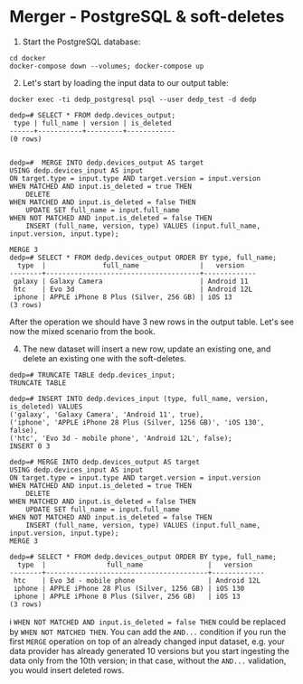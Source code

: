 # Merger - PostgreSQL & soft-deletes
1. Start the PostgreSQL database:
```
cd docker
docker-compose down --volumes; docker-compose up
```

2. Let's start by loading the input data to our output table:
```
docker exec -ti dedp_postgresql psql --user dedp_test -d dedp

dedp=# SELECT * FROM dedp.devices_output;
 type | full_name | version | is_deleted 
------+-----------+---------+------------
(0 rows)


dedp=#  MERGE INTO dedp.devices_output AS target
USING dedp.devices_input AS input
ON target.type = input.type AND target.version = input.version
WHEN MATCHED AND input.is_deleted = true THEN 
    DELETE
WHEN MATCHED AND input.is_deleted = false THEN 
    UPDATE SET full_name = input.full_name 
WHEN NOT MATCHED AND input.is_deleted = false THEN
    INSERT (full_name, version, type) VALUES (input.full_name, input.version, input.type);
    
MERGE 3
dedp=# SELECT * FROM dedp.devices_output ORDER BY type, full_name;
  type  |              full_name               |   version   
--------+--------------------------------------+-------------
 galaxy | Galaxy Camera                        | Android 11
 htc    | Evo 3d                               | Android 12L
 iphone | APPLE iPhone 8 Plus (Silver, 256 GB) | iOS 13
(3 rows)

```

After the operation we should have 3 new rows in the output table. Let's see now the mixed scenario from the book.

4. The new dataset will insert a new row, update an existing one, and delete an existing one with the soft-deletes.

```
dedp=# TRUNCATE TABLE dedp.devices_input;
TRUNCATE TABLE

dedp=# INSERT INTO dedp.devices_input (type, full_name, version, is_deleted) VALUES
('galaxy', 'Galaxy Camera', 'Android 11', true),
('iphone', 'APPLE iPhone 28 Plus (Silver, 1256 GB)', 'iOS 130', false),
('htc', 'Evo 3d - mobile phone', 'Android 12L', false);
INSERT 0 3

dedp=# MERGE INTO dedp.devices_output AS target
USING dedp.devices_input AS input
ON target.type = input.type AND target.version = input.version
WHEN MATCHED AND input.is_deleted = true THEN 
    DELETE
WHEN MATCHED AND input.is_deleted = false THEN 
    UPDATE SET full_name = input.full_name 
WHEN NOT MATCHED AND input.is_deleted = false THEN
    INSERT (full_name, version, type) VALUES (input.full_name, input.version, input.type);
MERGE 3

dedp=# SELECT * FROM dedp.devices_output ORDER BY type, full_name;
  type  |               full_name                |   version   
--------+----------------------------------------+-------------
 htc    | Evo 3d - mobile phone                  | Android 12L
 iphone | APPLE iPhone 28 Plus (Silver, 1256 GB) | iOS 130
 iphone | APPLE iPhone 8 Plus (Silver, 256 GB)   | iOS 13
(3 rows)
```

ℹ️ `WHEN NOT MATCHED AND input.is_deleted = false THEN` could be replaced by `WHEN NOT MATCHED THEN`. You can add the 
`AND...` condition if you run the first `MERGE` operation on top of an already changed input dataset, e.g. your 
data provider has already generated 10 versions but you start ingesting the data only from the 10th version; in that case,
without the `AND...` validation, you would insert deleted rows.